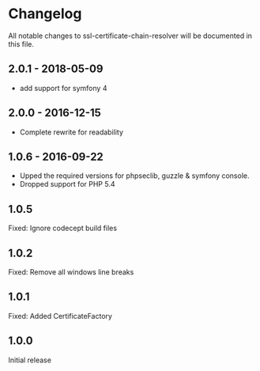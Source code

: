# Changelog

All notable changes to ssl-certificate-chain-resolver will be documented in this file.

## 2.0.1 - 2018-05-09

- add support for symfony 4

## 2.0.0 - 2016-12-15

- Complete rewrite for readability

## 1.0.6 - 2016-09-22

- Upped the required versions for phpseclib, guzzle & symfony console.
- Dropped support for PHP 5.4

## 1.0.5
Fixed: Ignore codecept build files

## 1.0.2
Fixed: Remove all windows line breaks

## 1.0.1
Fixed: Added CertificateFactory

## 1.0.0
Initial release
